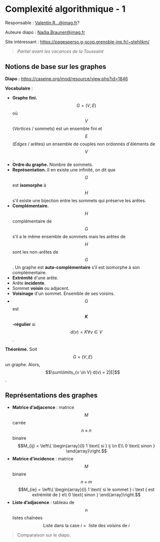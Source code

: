 # Complexité algorithmique - 1

Responsable : <Valentin.R...@imag.fr>?

Auteure diapo : <Nadia.Brauner@imag.fr>

Site intéressant : <https://pagesperso.g-scop.grenoble-inp.fr/~stehlikm/>

> *Partiel avant les vacances de la Toussaint*

## Notions de base sur les graphes

**Diapo :** <https://caseine.org/mod/resource/view.php?id=1846>

**Vocabulaire** :

- **Graphe fini.** $$G = (V, E)$$ où $$V$$ (*Vertices* / sommets) est un ensemble fini et $$E$$ (*Edges* / arêtes) un ensemble de couples non ordonnés d'éléments de $$V$$.
- **Ordre du graphe.** Nombre de sommets.
- **Représentation.** Il en existe une infinité, on dit que $$G$$ est **isomorphe** à $$H$$ s'il existe une bijection entre les sommets qui préserve les arêtes.
- **Complémentaire.** $$H$$ complémentaire de $$G$$ s'il a le même ensemble de sommets mais les arêtes de $$H$$ sont les non-arêtes de $$G$$. Un graphe est **auto-complémentaire** s’il est isomorphe à son complémentaire.
- **Extrémité** d'une arête.
- Arête **incidente**.
- Sommet **voisin** ou adjacent.
- **Voisinage** d'un sommet. Ensemble de ses voisins.
- $$G$$ est **$$K$$-régulier** si $$d(v) = K \forall v \in V$$.

**Théorème.** Soit $$G = (V, E)$$ un graphe. Alors, $$\sum\limits_{v \in V} d(v) = 2|E|$$.

## Représentations des graphes

- **Matrice d’adjacence** : matrice $$M$$ carrée $$n \times n$$ binaire
  $$M_{ij} = \left\{ \begin{array}{l}
        1 \text{ si } ij \in E\\
        0 \text{ sinon }
    \end{array}\right.$$
- **Matrice d’incidence** : matrice $$M$$ binaire $$n \times m$$
    $$M_{ie} = \left\{ \begin{array}{l}
        1 \text{ si le sommet } i \text { est extrémité de } e\\
        0 \text{ sinon }
    \end{array}\right.$$
- **Liste d’adjacence** : tableau de $$n$$ listes chaînées
    $$\text{Liste dans la case } i = \text{ liste des voisins de } i$$

> Comparaison sur le diapo.
